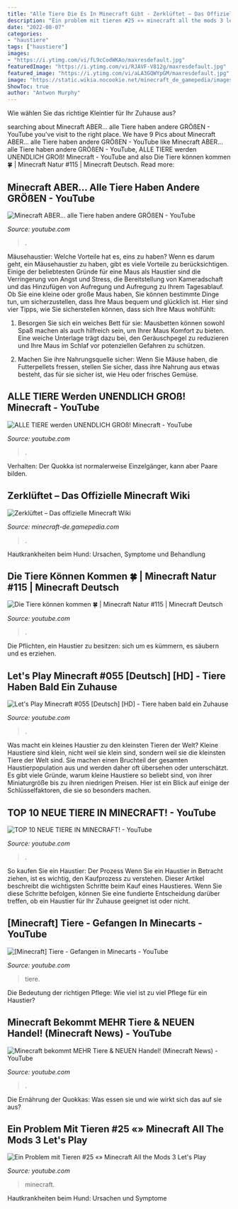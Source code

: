 ```yaml
---
title: "Alle Tiere Die Es In Minecraft Gibt - Zerklüftet – Das Offizielle Minecraft Wiki"
description: "Ein problem mit tieren #25 «» minecraft all the mods 3 let&#039;s play"
date: "2022-08-07"
categories:
- "haustiere"
tags: ["haustiere"]
images:
- "https://i.ytimg.com/vi/fL9cCodWKAo/maxresdefault.jpg"
featuredImage: "https://i.ytimg.com/vi/RJAVF-V812g/maxresdefault.jpg"
featured_image: "https://i.ytimg.com/vi/aLA3GQWYpGM/maxresdefault.jpg"
image: "https://static.wikia.nocookie.net/minecraft_de_gamepedia/images/d/d0/ZERKLÜFTET_Jeb.jpg/revision/latest/scale-to-width-down/1200?cb=20130827121248"
ShowToc: true
author: "Antwon Murphy"
---
```



Wie wählen Sie das richtige Kleintier für Ihr Zuhause aus?

	

		
searching about Minecraft ABER... alle Tiere haben andere GRÖßEN - YouTube you've visit to the right place. We have 9 Pics about Minecraft ABER... alle Tiere haben andere GRÖßEN - YouTube like Minecraft ABER... alle Tiere haben andere GRÖßEN - YouTube, ALLE TIERE werden UNENDLICH GROß! Minecraft - YouTube and also Die Tiere können kommen 🍀 | Minecraft Natur #115 | Minecraft Deutsch. Read more:
		
    
## Minecraft ABER... Alle Tiere Haben Andere GRÖßEN - YouTube

<img loading=lazy src="https://i.ytimg.com/vi/RJAVF-V812g/maxresdefault.jpg" onerror="this.onerror=null;this.src='https://tse1.mm.bing.net/th?id=OIP.wDF3Qn9ilO66UqgEXEMaYgHaEK&amp;pid=15.1';" alt="Minecraft ABER... alle Tiere haben andere GRÖßEN - YouTube">

_Source: youtube.com_

>. 

	

Mäusehaustier: Welche Vorteile hat es, eins zu haben?
Wenn es darum geht, ein Mäusehaustier zu haben, gibt es viele Vorteile zu berücksichtigen. Einige der beliebtesten Gründe für eine Maus als Haustier sind die Verringerung von Angst und Stress, die Bereitstellung von Kameradschaft und das Hinzufügen von Aufregung und Aufregung zu Ihrem Tagesablauf. Ob Sie eine kleine oder große Maus haben, Sie können bestimmte Dinge tun, um sicherzustellen, dass Ihre Maus bequem und glücklich ist. Hier sind vier Tipps, wie Sie sicherstellen können, dass sich Ihre Maus wohlfühlt:
1. Besorgen Sie sich ein weiches Bett für sie: Mausbetten können sowohl Spaß machen als auch hilfreich sein, um Ihrer Maus Komfort zu bieten. Eine weiche Unterlage trägt dazu bei, den Geräuschpegel zu reduzieren und Ihre Maus im Schlaf vor potenziellen Gefahren zu schützen.

2. Machen Sie ihre Nahrungsquelle sicher: Wenn Sie Mäuse haben, die Futterpellets fressen, stellen Sie sicher, dass ihre Nahrung aus etwas besteht, das für sie sicher ist, wie Heu oder frisches Gemüse.

    
## ALLE TIERE Werden UNENDLICH GROß! Minecraft - YouTube

<img loading=lazy src="https://i.ytimg.com/vi/fL9cCodWKAo/maxresdefault.jpg" onerror="this.onerror=null;this.src='https://tse3.mm.bing.net/th?id=OIP.JDU4--n4M2XGo2Yzb024VAHaEK&amp;pid=15.1';" alt="ALLE TIERE werden UNENDLICH GROß! Minecraft - YouTube">

_Source: youtube.com_

>. 

	

Verhalten: Der Quokka ist normalerweise Einzelgänger, kann aber Paare bilden.

    
## Zerklüftet – Das Offizielle Minecraft Wiki

<img loading=lazy src="https://static.wikia.nocookie.net/minecraft_de_gamepedia/images/d/d0/ZERKLÜFTET_Jeb.jpg/revision/latest/scale-to-width-down/1200?cb=20130827121248" onerror="this.onerror=null;this.src='https://tse2.mm.bing.net/th?id=OIP.SgAdPmOOce7SbApYypM7aAHaEY&amp;pid=15.1';" alt="Zerklüftet – Das offizielle Minecraft Wiki">

_Source: minecraft-de.gamepedia.com_

>. 

	

Hautkrankheiten beim Hund: Ursachen, Symptome und Behandlung

    
## Die Tiere Können Kommen 🍀 | Minecraft Natur #115 | Minecraft Deutsch

<img loading=lazy src="https://i.ytimg.com/vi/yWN8MdOEBiU/maxresdefault.jpg" onerror="this.onerror=null;this.src='https://tse4.mm.bing.net/th?id=OIP.737Cry3NUghdleKuVgTIqwHaEK&amp;pid=15.1';" alt="Die Tiere können kommen 🍀 | Minecraft Natur #115 | Minecraft Deutsch">

_Source: youtube.com_

>. 

	

Die Pflichten, ein Haustier zu besitzen: sich um es kümmern, es säubern und es erziehen.

    
## Let&#039;s Play Minecraft #055 [Deutsch] [HD] - Tiere Haben Bald Ein Zuhause

<img loading=lazy src="https://i.ytimg.com/vi/QZ332GBJZwk/maxresdefault.jpg" onerror="this.onerror=null;this.src='https://tse4.mm.bing.net/th?id=OIP.QTHz-RKvsfieDwj3yI0hsQHaEK&amp;pid=15.1';" alt="Let&#039;s Play Minecraft #055 [Deutsch] [HD] - Tiere haben bald ein Zuhause">

_Source: youtube.com_

>. 

	

Was macht ein kleines Haustier zu den kleinsten Tieren der Welt?
Kleine Haustiere sind klein, nicht weil sie klein sind, sondern weil sie die kleinsten Tiere der Welt sind. Sie machen einen Bruchteil der gesamten Haustierpopulation aus und werden daher oft übersehen oder unterschätzt. Es gibt viele Gründe, warum kleine Haustiere so beliebt sind, von ihrer Miniaturgröße bis zu ihren niedrigen Preisen. Hier ist ein Blick auf einige der Schlüsselfaktoren, die sie so besonders machen.

    
## TOP 10 NEUE TIERE IN MINECRAFT! - YouTube

<img loading=lazy src="https://i.ytimg.com/vi/ufI6DnvnOJ0/maxresdefault.jpg" onerror="this.onerror=null;this.src='https://tse2.mm.bing.net/th?id=OIP.D0cYw-6YYF_u_oy0wgXKxgHaEK&amp;pid=15.1';" alt="TOP 10 NEUE TIERE IN MINECRAFT! - YouTube">

_Source: youtube.com_

>. 

	

So kaufen Sie ein Haustier: Der Prozess
Wenn Sie ein Haustier in Betracht ziehen, ist es wichtig, den Kaufprozess zu verstehen. Dieser Artikel beschreibt die wichtigsten Schritte beim Kauf eines Haustieres. Wenn Sie diese Schritte befolgen, können Sie eine fundierte Entscheidung darüber treffen, ob ein Haustier für Ihr Zuhause geeignet ist oder nicht.

    
## [Minecraft] Tiere - Gefangen In Minecarts - YouTube

<img loading=lazy src="https://i.ytimg.com/vi/BKFWfyE5FzU/maxresdefault.jpg" onerror="this.onerror=null;this.src='https://tse1.mm.bing.net/th?id=OIP.QWlaekp0LOV9mcrgaII0hAHaEK&amp;pid=15.1';" alt="[Minecraft] Tiere - Gefangen in Minecarts - YouTube">

_Source: youtube.com_

>tiere. 

	

Die Bedeutung der richtigen Pflege: Wie viel ist zu viel Pflege für ein Haustier?

    
## Minecraft Bekommt MEHR Tiere &amp; NEUEN Handel! (Minecraft News) - YouTube

<img loading=lazy src="https://i.ytimg.com/vi/Z1e-4B5ZQiE/maxresdefault.jpg" onerror="this.onerror=null;this.src='https://tse3.mm.bing.net/th?id=OIP.9CC-tjCSvfEfysduJkD0qwHaEK&amp;pid=15.1';" alt="Minecraft bekommt MEHR Tiere &amp; NEUEN Handel! (Minecraft News) - YouTube">

_Source: youtube.com_

>. 

	

Die Ernährung der Quokkas: Was essen sie und wie wirkt sich das auf sie aus?

    
## Ein Problem Mit Tieren #25 «» Minecraft All The Mods 3 Let&#039;s Play

<img loading=lazy src="https://i.ytimg.com/vi/aLA3GQWYpGM/maxresdefault.jpg" onerror="this.onerror=null;this.src='https://tse2.mm.bing.net/th?id=OIP.06FW1HsaQPbbCV-ydGjIZwHaEK&amp;pid=15.1';" alt="Ein Problem mit Tieren #25 «» Minecraft All the Mods 3 Let&#039;s Play">

_Source: youtube.com_

>minecraft. 

	

Hautkrankheiten beim Hund: Ursachen und Symptome

